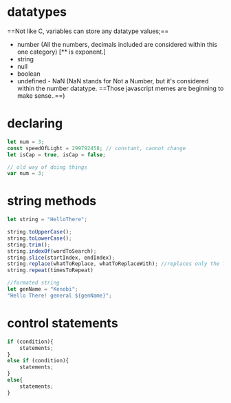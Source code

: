 # datatypes
==Not like C, variables can store any datatype values;==
- number (All the numbers, decimals included are considered within this one category) [** is exponent.]
- string
- null
- boolean
- undefined - NaN (NaN stands for Not a Number, but it's considered within the number datatype. ==Those javascript memes are beginning to make sense..==)

# declaring 
```js
let num = 3;
const speedOfLight = 299792458; // constant, cannot change
let isCap = true, isCap = false;

// old way of doing things
var num = 3;
```

# string methods
```js
let string = "HelloThere";

string.toUpperCase();
string.toLowerCase();
string.trim();
string.indexOf(wordToSearch);
string.slice(startIndex, endIndex);
string.replace(whatToReplace, whatToReplaceWith); //replaces only the first occ
string.repeat(timesToRepeat)

//formated string
let genName = "Kenobi";
"Hello There! general ${genName}";
```

# control statements
```js
if (condition){
	statements;
}
else if (condition){
	statements;
}
else{
	statements;
}
```
